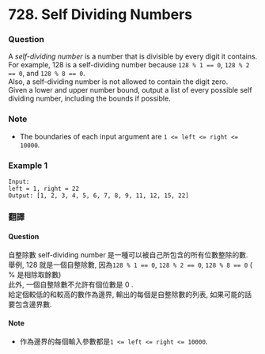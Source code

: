 # 728. Self Dividing Numbers

### Question 
A *self-dividing number* is a number that is divisible by every digit it contains.  
For example, 128 is a self-dividing number because `128 % 1 == 0`, `128 % 2 == 0`, and `128 % 8 == 0`.  
Also, a self-dividing number is not allowed to contain the digit zero.  
Given a lower and upper number bound, output a list of every possible self dividing number, including the bounds if possible.


### Note  
 - The boundaries of each input argument are `1 <= left <= right <= 10000`.  

### Example 1
```
Input: 
left = 1, right = 22
Output: [1, 2, 3, 4, 5, 6, 7, 8, 9, 11, 12, 15, 22]
```

  
### 翻譯
#### Question
自整除數 self-dividing number 是一種可以被自己所包含的所有位數整除的數.  
舉例, 128 就是一個自整除數, 因為`128 % 1 == 0`, `128 % 2 == 0`, `128 % 8 == 0` ( % 是相除取餘數)  
此外, 一個自整除數不允許有個位數是 0 .  
給定個較低的和較高的數作為邊界, 輸出的每個是自整除數的列表, 如果可能的話要包含邊界數.  

#### Note 
 - 作為邊界的每個輸入參數都是`1 <= left <= right <= 10000`.  
